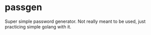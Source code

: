 # passgen
Super simple password generator. Not really meant to be used, just practicing simple golang with it.
